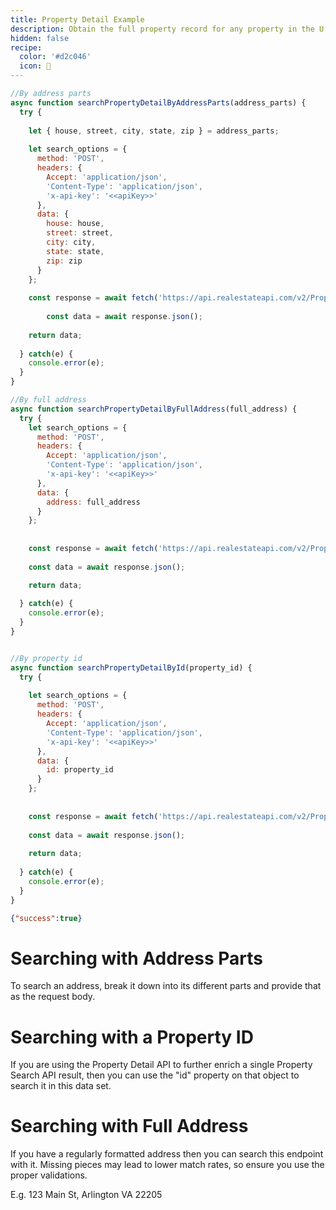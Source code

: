 ```yaml
---
title: Property Detail Example
description: Obtain the full property record for any property in the U.S.
hidden: false
recipe:
  color: '#d2c046'
  icon: 🏡
---
```

```javascript JavaScript
//By address parts
async function searchPropertyDetailByAddressParts(address_parts) {
  try {
    
    let { house, street, city, state, zip } = address_parts;
    
    let search_options = {
      method: 'POST',
      headers: {
        Accept: 'application/json',
        'Content-Type': 'application/json',
        'x-api-key': '<<apiKey>>'
      },
      data: {
        house: house,
        street: street,
        city: city,
        state: state,
        zip: zip
      }
    };
    
    const response = await fetch('https://api.realestateapi.com/v2/PropertyDetail', search_options)
        
		const data = await response.json();
   
    return data;
    
  } catch(e) {
    console.error(e);
  }
}

//By full address
async function searchPropertyDetailByFullAddress(full_address) {
  try {
    let search_options = {
      method: 'POST',
      headers: {
        Accept: 'application/json',
        'Content-Type': 'application/json',
        'x-api-key': '<<apiKey>>'
      },
      data: {
        address: full_address
      }
    };
    
    
    const response = await fetch('https://api.realestateapi.com/v2/PropertyDetail', search_options)
     
    const data = await response.json();

    return data;
    
  } catch(e) {
    console.error(e);
  }
}


//By property id
async function searchPropertyDetailById(property_id) {
  try {
     
    let search_options = {
      method: 'POST',
      headers: {
        Accept: 'application/json',
        'Content-Type': 'application/json',
        'x-api-key': '<<apiKey>>'
      },
      data: {
      	id: property_id
      }
    };
    
    
    const response = await fetch('https://api.realestateapi.com/v2/PropertyDetail', search_options)
    
    const data = await response.json();
    
    return data;
    
  } catch(e) {
    console.error(e);
  }
}
```

```json Response Example
{"success":true}
```

# Searching with Address Parts

<!-- javascript@1-32 -->

To search an address, break it down into its different parts and provide that as the request body.

# Searching with a Property ID

<!-- javascript@62-88 -->

If you are using the Property Detail API to further enrich a single Property Search API result, then you can use the "id" property on that object to search it in this data set.

# Searching with Full Address

<!-- javascript@34-59 -->

If you have a regularly formatted address then you can search this endpoint with it. Missing pieces may lead to lower match rates, so ensure you use the proper validations.

E.g. 123 Main St, Arlington VA 22205